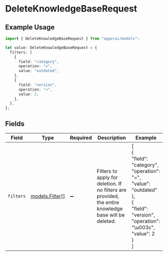 # DeleteKnowledgeBaseRequest

## Example Usage

```typescript
import { DeleteKnowledgeBaseRequest } from "opperai/models";

let value: DeleteKnowledgeBaseRequest = {
  filters: [
    {
      field: "category",
      operation: "=",
      value: "outdated",
    },
    {
      field: "version",
      operation: "<",
      value: 2,
    },
  ],
};
```

## Fields

| Field                                                                                                                         | Type                                                                                                                          | Required                                                                                                                      | Description                                                                                                                   | Example                                                                                                                       |
| ----------------------------------------------------------------------------------------------------------------------------- | ----------------------------------------------------------------------------------------------------------------------------- | ----------------------------------------------------------------------------------------------------------------------------- | ----------------------------------------------------------------------------------------------------------------------------- | ----------------------------------------------------------------------------------------------------------------------------- |
| `filters`                                                                                                                     | [models.Filter](../models/filter.md)[]                                                                                        | :heavy_minus_sign:                                                                                                            | Filters to apply for deletion. If no filters are provided, the entire knowledge base will be deleted.                         | [<br/>{<br/>"field": "category",<br/>"operation": "=",<br/>"value": "outdated"<br/>},<br/>{<br/>"field": "version",<br/>"operation": "\u003c",<br/>"value": 2<br/>}<br/>] |